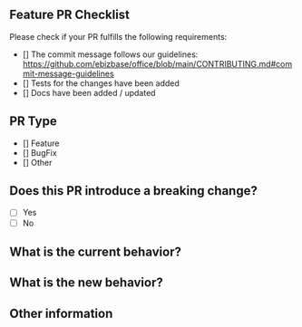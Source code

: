 <!-- trunk-ignore-all(markdownlint/MD041) -->
## Feature PR Checklist
Please check if your PR fulfills the following requirements:

- [] The commit message follows our guidelines: <https://github.com/ebizbase/office/blob/main/CONTRIBUTING.md#commit-message-guidelines>
- [] Tests for the changes have been added
- [] Docs have been added / updated

## PR Type
- [] Feature
- [] BugFix
- [] Other

## Does this PR introduce a breaking change?
- [ ] Yes
- [ ] No

## What is the current behavior?
<!-- Please describe the current behavior that you are modifying, or link to a relevant issue. -->

## What is the new behavior?
<!-- Please describe the new behavior or changes that you are adding. -->
<!-- If this PR contains a breaking change, please describe the impact and migration path for existing applications below. -->

## Other information
<!-- Any other information that is important to this PR such as screenshots of how the component looks before and after the change. -->
